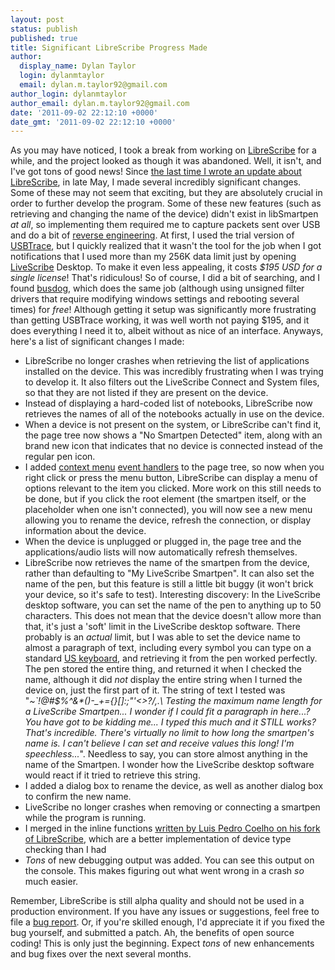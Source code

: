 ```yaml
---
layout: post
status: publish
published: true
title: Significant LibreScribe Progress Made
author:
  display_name: Dylan Taylor
  login: dylanmtaylor
  email: dylan.m.taylor92@gmail.com
author_login: dylanmtaylor
author_email: dylan.m.taylor92@gmail.com
date: '2011-09-02 22:12:10 +0000'
date_gmt: '2011-09-02 22:12:10 +0000'
---
```

<p>As you may have noticed, I took a break from working on <a href="https://github.com/dylanmtaylor/LibreScribe">LibreScribe</a> for a while, and the project looked as though it was abandoned. Well, it isn't, and I've got tons of good news! Since <a href="http://dylanmtaylor.com/2011/05/21/librescribe-progress-update/">the last time I wrote an update about LibreScribe</a>, in late May, I made several incredibly significant changes. Some of these may not seem that exciting, but they are absolutely crucial in order to further develop the program. Some of these new features (such as retrieving and changing the name of the device) didn't exist in libSmartpen <em>at all</em>, so implementing them required me to capture packets sent over USB and do a bit of <a class="zem_slink" title="Reverse engineering" href="http://en.wikipedia.org/wiki/Reverse_engineering" rel="wikipedia">reverse engineering</a>. At first, I used the trial version of <a href="http://www.sysnucleus.com/index.html">USBTrace</a>, but I quickly realized that it wasn't the tool for the job when I got notifications that I used more than my 256K data limit just by opening <a class="zem_slink" title="Livescribe " href="http://www.livescribe.com" rel="homepage">LiveScribe</a> Desktop. To make it even less appealing, it costs <em>$195 USD</em> <em>for a single license</em>! That's ridiculous! So of course, I did a bit of searching, and I found <a href="http://code.google.com/p/busdog/">busdog</a>, which does the same job (although using unsigned filter drivers that require modifying windows settings and rebooting several times) for <em>free</em>! Although getting it setup was significantly more frustrating than getting USBTrace working, it was well worth not paying $195, and it does everything I need it to, albeit without as nice of an interface. Anyways, here's a list of significant changes I made:</p>
<ul>
<li>LibreScribe no longer crashes when retrieving the list of applications installed on the device. This was incredibly frustrating when I was trying to develop it. It also filters out the LiveScribe Connect and System files, so that they are not listed if they are present on the device.</li>
<li>Instead of displaying a hard-coded list of notebooks, LibreScribe now retrieves the names of all of the notebooks actually in use on the device.</li>
<li>When a device is not present on the system, or LibreScribe can't find it, the page tree now shows a "No Smartpen Detected" item, along with an brand new icon that indicates that no device is connected instead of the regular pen icon.</li>
<li>I added <a class="zem_slink" title="Context menu" href="http://en.wikipedia.org/wiki/Context_menu" rel="wikipedia">context menu</a> <a class="zem_slink" title="Event (computing)" href="http://en.wikipedia.org/wiki/Event_%28computing%29" rel="wikipedia">event handlers</a> to the page tree, so now when you right click or press the menu button, LibreScribe can display a menu of options relevant to the item you clicked. More work on this still needs to be done, but if you click the root element (the smartpen itself, or the placeholder when one isn't connected), you will now see a new menu allowing you to rename the device, refresh the connection, or display information about the device.</li>
<li>When the device is unplugged or plugged in, the page tree and the applications/audio lists will now automatically refresh themselves.</li>
<li>LibreScribe now retrieves the name of the smartpen from the device, rather than defaulting to "My LiveScribe Smartpen". It can also set the name of the pen, but this feature is still a little bit buggy (it won't brick your device, so it's safe to test). Interesting discovery: In the LiveScribe desktop software, you can set the name of the pen to anything up to 50 characters. This does not mean that the device doesn't allow more than that, it's just a 'soft' limit in the LiveScribe desktop software. There probably is an <em>actual</em> limit, but I was able to set the device name to almost a paragraph of text, including every symbol you can type on a standard <a class="zem_slink" title="Keyboard layout" href="http://en.wikipedia.org/wiki/Keyboard_layout" rel="wikipedia">US keyboard</a>, and retrieving it from the pen worked perfectly. The pen stored the entire thing, and returned it when I checked the name, although it did <em>not</em> display the entire string when I turned the device on, just the first part of it. The string of text I tested was "<em>~`!@#$%^&amp;*()-_+={}[]:;"'&lt;&gt;?/,.\ Testing the maximum name length for a LiveScribe Smartpen... I wonder if I could fit a paragraph in here...? You have got to be kidding me... I typed this much and it STILL works? That's incredible. There's virtually no limit to how long the smartpen's name is. I can't believe I can set and receive values this long! I'm speechless...</em>". Needless to say, you can store almost anything in the name of the Smartpen. I wonder how the LiveScribe desktop software would react if it tried to retrieve this string.</li>
<li>I added a dialog box to rename the device, as well as another dialog box to confirm the new name.</li>
<li>LiveScribe no longer crashes when removing or connecting a smartpen while the program is running.</li>
<li>I merged in the inline functions <a href="https://github.com/luispedro/LibreScribe/commit/a11739481261eb40bca07967ce5ad04ae5664e0c">written by Luis Pedro Coelho on his fork of LibreScribe</a>, which are a better implementation of device type checking than I had</li>
<li><em>Tons</em> of new debugging output was added. You can see this output on the console. This makes figuring out what went wrong in a crash <em>so</em> much easier.</li>
</ul>
<p>Remember, LibreScribe is still alpha quality and should not be used in a production environment. If you have any issues or suggestions, feel free to file a <a href="https://github.com/dylanmtaylor/LibreScribe/issues/new">bug report</a>. Or, if you're skilled enough, I'd appreciate it if you fixed the bug yourself, and submitted a patch. Ah, the benefits of open source coding! This is only just the beginning. Expect <em>tons</em> of new enhancements and bug fixes over the next several months.</p>
<div class="zemanta-pixie" style="margin-top: 10px; height: 15px;"><img class="zemanta-pixie-img" style="float: right;" src="http://img.zemanta.com/pixy.gif?x-id=5073270c-b014-4354-9d04-19e8a53ec461" alt="" /></div>
